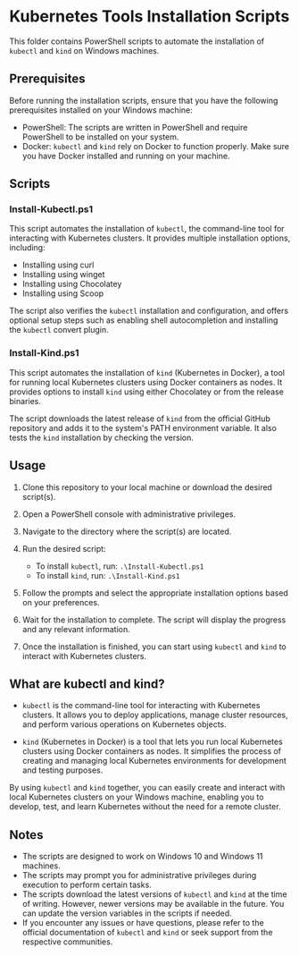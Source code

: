 # Kubernetes Tools Installation Scripts

This folder contains PowerShell scripts to automate the installation of `kubectl` and `kind` on Windows machines.

## Prerequisites

Before running the installation scripts, ensure that you have the following prerequisites installed on your Windows machine:

- PowerShell: The scripts are written in PowerShell and require PowerShell to be installed on your system.
- Docker: `kubectl` and `kind` rely on Docker to function properly. Make sure you have Docker installed and running on your machine.

## Scripts

### Install-Kubectl.ps1

This script automates the installation of `kubectl`, the command-line tool for interacting with Kubernetes clusters. It provides multiple installation options, including:

- Installing using curl
- Installing using winget
- Installing using Chocolatey
- Installing using Scoop

The script also verifies the `kubectl` installation and configuration, and offers optional setup steps such as enabling shell autocompletion and installing the `kubectl` convert plugin.

### Install-Kind.ps1

This script automates the installation of `kind` (Kubernetes in Docker), a tool for running local Kubernetes clusters using Docker containers as nodes. It provides options to install `kind` using either Chocolatey or from the release binaries.

The script downloads the latest release of `kind` from the official GitHub repository and adds it to the system's PATH environment variable. It also tests the `kind` installation by checking the version.

## Usage

1. Clone this repository to your local machine or download the desired script(s).

2. Open a PowerShell console with administrative privileges.

3. Navigate to the directory where the script(s) are located.

4. Run the desired script:
   - To install `kubectl`, run: `.\Install-Kubectl.ps1`
   - To install `kind`, run: `.\Install-Kind.ps1`

5. Follow the prompts and select the appropriate installation options based on your preferences.

6. Wait for the installation to complete. The script will display the progress and any relevant information.

7. Once the installation is finished, you can start using `kubectl` and `kind` to interact with Kubernetes clusters.

## What are kubectl and kind?

- `kubectl` is the command-line tool for interacting with Kubernetes clusters. It allows you to deploy applications, manage cluster resources, and perform various operations on Kubernetes objects.

- `kind` (Kubernetes in Docker) is a tool that lets you run local Kubernetes clusters using Docker containers as nodes. It simplifies the process of creating and managing local Kubernetes environments for development and testing purposes.

By using `kubectl` and `kind` together, you can easily create and interact with local Kubernetes clusters on your Windows machine, enabling you to develop, test, and learn Kubernetes without the need for a remote cluster.

## Notes

- The scripts are designed to work on Windows 10 and Windows 11 machines.
- The scripts may prompt you for administrative privileges during execution to perform certain tasks.
- The scripts download the latest versions of `kubectl` and `kind` at the time of writing. However, newer versions may be available in the future. You can update the version variables in the scripts if needed.
- If you encounter any issues or have questions, please refer to the official documentation of `kubectl` and `kind` or seek support from the respective communities.
